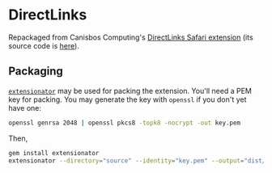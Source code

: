 # DirectLinks

Repackaged from Canisbos Computing's [DirectLinks Safari extension](http://canisbos.com/directlinks) (its source code is [here](https://github.com/canisbos/DirectLinks)).

## Packaging

[`extensionator`](https://github.com/Zensight/extensionator) may be used for packing the extension. You'll need a PEM key for packing. You may generate the key with `openssl` if you don't yet have one:

```bash
openssl genrsa 2048 | openssl pkcs8 -topk8 -nocrypt -out key.pem
```

Then,

```bash
gem install extensionator
extensionator --directory="source" --identity="key.pem" --output="dist/DirectLinks-$(git describe 2>/dev/null).crx"
```
